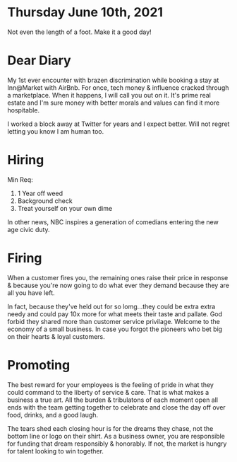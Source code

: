 # Thursday June 10th, 2021

Not even the length of a foot. Make it a good day!

# Dear Diary

My 1st ever encounter with brazen discrimination while booking a stay at Inn@Market with AirBnb. For once, tech money & influence cracked through a marketplace. When it happens, I will call you out on it. It's prime real estate and I'm sure money with better morals and values can find it more hospitable.

I worked a block away at Twitter for years and I expect better. Will not regret letting you know I am human too.

# Hiring

Min Req:
1. 1 Year off weed
2. Background check
3. Treat yourself on your own dime

In other news, NBC inspires a generation of comedians entering the new age civic duty.

# Firing

When a customer fires you, the remaining ones raise their price in response & because you're now going to do what ever they demand because they are all you have left.

In fact, because they've held out for so lomg...they could be extra extra needy and could pay 10x more for what meets their taste and pallate. God forbid they shared more than customer service privilage. Welcome to the economy of a small business. In case you forgot the pioneers who bet big on their hearts & loyal customers.

# Promoting

The best reward for your employees is the feeling of pride in what they could command to the liberty of service & care. That is what makes a business a true art. All the burden & tribulatons of each moment open all ends with the team getting together to celebrate and close the day off over food, drinks, and a good laugh.

The tears shed each closing hour is for the dreams they chase, not the bottom line or logo on their shirt. As a business owner, you are responsible for funding that dream responsibly & honorably. If not, the market is hungry for talent looking to win together.
